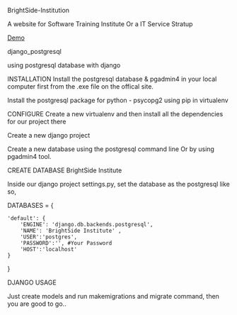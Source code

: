  BrightSide-Institution

A website for Software Training Institute Or a IT Service Stratup

[Demo](http://dip128.pythonanywhere.com/)

django_postgresql


using postgresql database with django


INSTALLATION
Install the postgresql database & pgadmin4 in your local computer first from the .exe file on the offical site.


Install the postgresql package for python - psycopg2 using pip in virtualenv


CONFIGURE
Create a new virtualenv and then install all the dependencies for our project there


Create a new django project


Create a new database using the postgresql command line Or by using pgadmin4 tool.

CREATE DATABASE BrightSide Institute


Inside our django project settings.py, set the database as the postgresql like so,


DATABASES = {

    'default': {
        'ENGINE': 'django.db.backends.postgresql',
        'NAME': 'BrightSide Institute' ,
        'USER':'postgres',
        'PASSWORD':'', #Your Password
        'HOST':'localhost'
    }
}


DJANGO USAGE


Just create models and run makemigrations and migrate command, then you are good to go..
